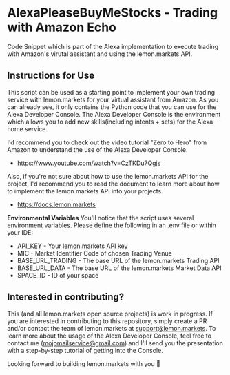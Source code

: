 # AlexaPleaseBuyMeStocks - Trading with Amazon Echo
Code Snippet which is part of the Alexa implementation to execute trading with Amazon's virutal assistant and using the lemon.markets API. 

## Instructions for Use
This script can be used as a starting point to implement your own trading service with lemon.markets for your virtual assistant from Amazon.
As you can already see, it only contains the Python code that you can use for the Alexa Developer Console.
The Alexa Developer Console is the environment which allows you to add new skills(including intents + sets) for the Alexa home service. 

I'd recommend you to check out the video tutorial "Zero to Hero" from Amazon to understand the use of the Alexa Developer Console. 
* https://www.youtube.com/watch?v=CzTKDu7Qgjs

Also, if you're not sure about how to use the lemon.markets API for the project, I'd recommend you to read the document to learn more about how to implement the lemon.markets API into your projects.
* https://docs.lemon.markets

**Environmental Variables** 
You'll notice that the script uses several environment variables. Please define the following in an .env file or within your IDE:

- API_KEY - Your lemon.markets API key
- MIC - Market Identifier Code of chosen Trading Venue
- BASE_URL_TRADING - The base URL of the lemon.markets Trading API
- BASE_URL_DATA - The base URL of the lemon.markets Market Data API
- SPACE_ID - ID of your space

## Interested in contributing?
This (and all lemon.markets open source projects) is work in progress. 
If you are interested in contributing to this repository, simply create a PR and/or contact the team of lemon.markets at support@lemon.markets.
To learn more about the usage of the Alexa Developer Console, feel free to contact me (mojomailservice@gmail.com) and I'll send you the presentation with a step-by-step tutorial of getting into the Console. 

Looking forward to building lemon.markets with you 🍋
